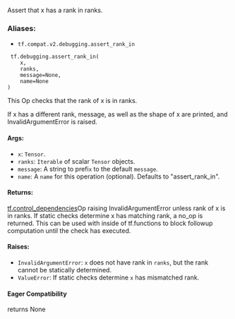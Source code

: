 
Assert that x has a rank in ranks.
### Aliases:
- `tf.compat.v2.debugging.assert_rank_in`

```
 tf.debugging.assert_rank_in(
    x,
    ranks,
    message=None,
    name=None
)
```

This Op checks that the rank of x is in ranks.

If x has a different rank, message, as well as the shape of x are printed, and InvalidArgumentError is raised.
#### Args:
- `x`: `Tensor`.
- `ranks`: `Iterable` of scalar `Tensor` objects.
- `message`: A string to prefi`x` to the default `message`.
- `name`: A `name` for this operation (optional). Defaults to "assert_rank_in".
#### Returns:
[tf.control_dependencies](https://www.tensorflow.org/api_docs/python/tf/control_dependencies)Op raising InvalidArgumentError unless rank of x is in ranks. If static checks determine x has matching rank, a no_op is returned. This can be used with  inside of tf.functions to block followup computation until the check has executed.

#### Raises:
- `InvalidArgumentError`: `x` does not have rank in `ranks`, but the rank cannot be statically determined.
- `ValueError`: If static checks determine `x` has mismatched rank.
#### Eager Compatibility

returns None
